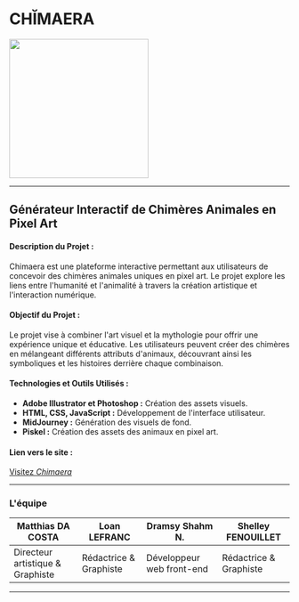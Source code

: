 
# CHĬMAERA
[<img src="https://github.com/Cosmo-Vibe/CHIMAERA/assets/150383280/fec36a69-5260-40b0-9f9c-96fb6a0f1ee5" width="250"/>](https://github.com/Cosmo-Vibe/CHIMAERA/assets/150383280/fec36a69-5260-40b0-9f9c-96fb6a0f1ee5)


---

## Générateur Interactif de Chimères Animales en Pixel Art

#### **Description du Projet :**
Chimaera est une plateforme interactive permettant aux utilisateurs de concevoir des chimères animales uniques en pixel art. Le projet explore les liens entre l'humanité et l'animalité à travers la création artistique et l'interaction numérique.

#### **Objectif du Projet :**
Le projet vise à combiner l'art visuel et la mythologie pour offrir une expérience unique et éducative. Les utilisateurs peuvent créer des chimères en mélangeant différents attributs d'animaux, découvrant ainsi les symboliques et les histoires derrière chaque combinaison.

#### **Technologies et Outils Utilisés :**
- **Adobe Illustrator et Photoshop :** Création des assets visuels.
- **HTML, CSS, JavaScript :** Développement de l'interface utilisateur.
- **MidJourney :** Génération des visuels de fond.
- **Piskel :** Création des assets des animaux en pixel art.

#### **Lien vers le site :**
[Visitez *Chimaera*](https://cosmo-vibe.github.io/CHIMAERA/)

---

### L'équipe

| **Matthias DA COSTA** | **Loan LEFRANC** | **Dramsy Shahm N.** | **Shelley FENOUILLET** |
|---|---|---|---|
| Directeur artistique & Graphiste | Rédactrice & Graphiste | Développeur web front-end | Rédactrice & Graphiste |

---
